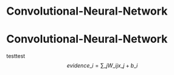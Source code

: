 # Convolutional-Neural-Network
# Convolutional-Neural-Network
<script type="text/javascript" src="http://cdn.mathjax.org/mathjax/latest/MathJax.js?config=default"></script>

testtest$$ evidence\_{i}=\sum\_{j}W\_{ij}x\_{j}+b\_{i} $$
